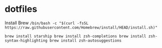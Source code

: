 # dotfiles

Install Brew
`/bin/bash -c "$(curl -fsSL https://raw.githubusercontent.com/Homebrew/install/HEAD/install.sh)"`

`
brew install starship
brew install zsh-completions
brew install zsh-syntax-highlighting
brew install zsh-autosuggestions
`